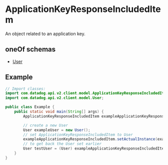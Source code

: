 

# ApplicationKeyResponseIncludedItem

An object related to an application key.

## oneOf schemas
* [User](User.md)

## Example
```java
// Import classes:
import com.datadog.api.v2.client.model.ApplicationKeyResponseIncludedItem;
import com.datadog.api.v2.client.model.User;

public class Example {
    public static void main(String[] args) {
        ApplicationKeyResponseIncludedItem exampleApplicationKeyResponseIncludedItem = new ApplicationKeyResponseIncludedItem();

        // create a new User
        User exampleUser = new User();
        // set ApplicationKeyResponseIncludedItem to User
        exampleApplicationKeyResponseIncludedItem.setActualInstance(exampleUser);
        // to get back the User set earlier
        User testUser = (User) exampleApplicationKeyResponseIncludedItem.getActualInstance();
    }
}
```


